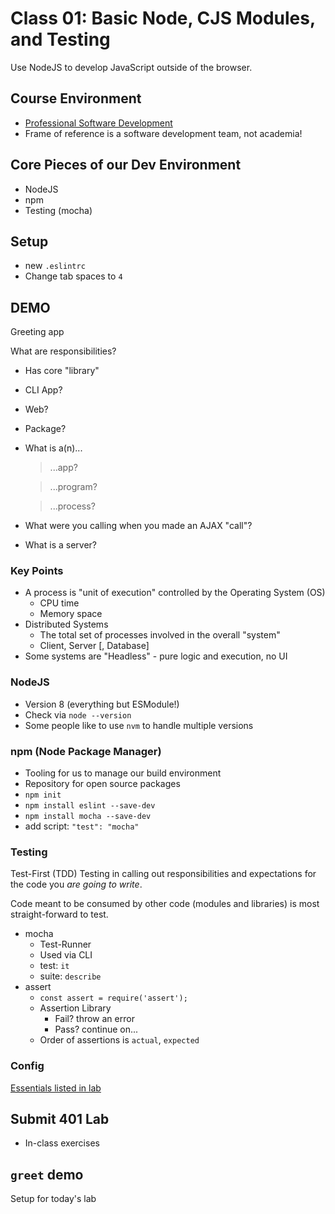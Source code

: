 # Class 01: Basic Node, CJS Modules, and Testing

Use NodeJS to develop JavaScript outside of the browser. 

## Course Environment

* [Professional Software Development](https://docs.google.com/presentation/d/13k3gYd8hwIGfKdqECBEvk44UmkdVcsDuO2Tq9UIToVk/edit?usp=sharing)
* Frame of reference is a software development team, not academia!

## Core Pieces of our Dev Environment

* NodeJS
* npm
* Testing (mocha)

## Setup

* new `.eslintrc`
* Change tab spaces to `4`

## DEMO

Greeting app

What are responsibilities?

* Has core "library"
* CLI App?
* Web?
* Package?
* What is a(n)... 

  > ...app?
   
  > ...program?

  > ...process?

* What were you calling when you made an AJAX "call"?
* What is a server?

### Key Points

* A process is "unit of execution" controlled by the Operating System (OS)
    * CPU time
    * Memory space
* Distributed Systems
    * The total set of processes involved in the overall "system"
    * Client, Server [, Database]
* Some systems are "Headless" - pure logic and execution, no UI

### NodeJS

* Version 8 (everything but ESModule!)
* Check via `node --version`
* Some people like to use `nvm` to handle multiple versions

### npm (Node Package Manager)

* Tooling for us to manage our build environment
* Repository for open source packages
* `npm init`
* `npm install eslint --save-dev`
* `npm install mocha --save-dev`
* add script: `"test": "mocha"`

### Testing

Test-First (TDD) Testing in calling out responsibilities and expectations for the code you _are going to write_.

Code meant to be consumed by other code (modules and libraries)
is most straight-forward to test.
    
* mocha
    * Test-Runner
    * Used via CLI
    * test: `it`
    * suite: `describe`
* assert
    * `const assert = require('assert');`
    * Assertion Library
        * Fail? throw an error
        * Pass? continue on...
    * Order of assertions is `actual`, `expected`

### Config

[Essentials listed in lab](https://github.com/acl-401-js-fall-2017/submit-401-way/blob/master/LAB.md)

## Submit 401 Lab

* In-class exercises

## `greet` demo

Setup for today's lab
